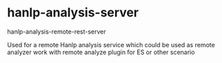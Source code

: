 # hanlp-analysis-server
hanlp-analysis-remote-rest-server

Used for a remote Hanlp analysis service which could be used as remote analyzer work with remote analyze plugin for ES or other scenario
